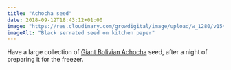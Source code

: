 ```yaml
---
title: "Achocha seed"
date: 2018-09-12T18:43:12+01:00
image: "https://res.cloudinary.com/growdigital/image/upload/w_1280/v1544351791/achocha-43730967665.jpg"
imageAlt: "Black serrated seed on kitchen paper"
---
```


Have a large collection of [Giant Bolivian Achocha](http://www.realseeds.co.uk/cucumberrelatives.html) seed, after a night of preparing it for the freezer.
